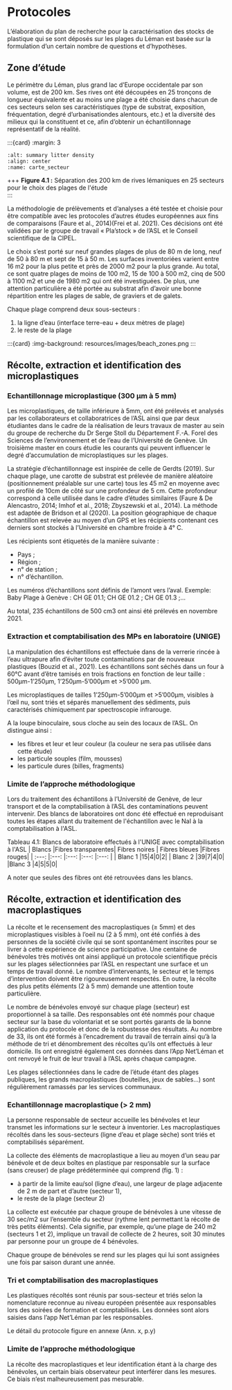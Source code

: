 # Protocoles

 L’élaboration du plan de recherche pour la caractérisation des stocks de plastique qui se sont déposés sur les plages du Léman est basée sur la formulation d’un certain nombre de questions et d’hypothèses.

##  Zone d’étude

Le périmètre du Léman, plus grand lac d’Europe occidentale par son volume, est de 200 km. Ses rives ont été découpées en 25 tronçons de longueur équivalente et au moins une plage a été choisie dans chacun de ces secteurs selon ses caractéristiques (type de substrat, exposition, fréquentation, degré d’urbanisationdes alentours, etc.) et la diversité des milieux qui la constituent et ce, afin d’obtenir un échantillonnage représentatif de la réalité. 

:::{card} 
:margin: 3

```{image} resources/maps/Secteur_etude.png
:alt: summary litter density
:align: center
:name: carte_secteur
```

+++
<b>Figure 4.1 :</b> Séparation des 200 km de rives lémaniques en 25 secteurs pour le choix des plages de l'étude   
:::

La méthodologie de prélèvements et d’analyses a été testée et choisie pour être compatible avec les protocoles d’autres études européennes aux fins de comparaisons (Faure et al., 2014)(Frei et al. 2021). Ces décisions ont été validées par le groupe de travail « Pla’stock » de l’ASL et le Conseil scientifique de la CIPEL.

Le choix s’est porté sur neuf grandes plages de plus de 80 m de long, neuf de 50 à 80 m et sept de 15 à 50 m. Les surfaces inventoriées varient entre 16 m2 pour la plus petite et près de 2000 m2 pour la plus grande. Au total, ce sont quatre plages de moins de 100 m2, 15 de 100 à 500 m2, cinq de 500 à 1100 m2 et une de 1980 m2 qui ont été investiguées. De plus, une attention particulière a été portée au substrat afin d’avoir une bonne répartition entre les plages de sable, de graviers et de galets.

Chaque plage comprend deux sous-secteurs :

1. la ligne d’eau (interface terre-eau + deux mètres de plage)
2. le reste de la plage

:::{card}
:img-background: resources/images/beach_zones.png
:::

## Récolte, extraction et identification des microplastiques

### Echantillonnage microplastique (300 µm à 5 mm)

Les microplastiques, de taille inférieure à 5mm, ont été prélevés et analysés par les collaborateurs et collaboratrices de l’ASL ainsi que par deux étudiantes dans le cadre de la réalisation de leurs travaux de master au sein du groupe de recherche du Dr Serge Stoll du Département F.-A. Forel des Sciences de l’environnement et de l’eau de l’Université de Genève. Un troisième master en cours étudie les courants qui peuvent influencer le degré d’accumulation de microplastiques sur les plages.

La stratégie d’échantillonnage est inspirée de celle de Gerdts (2019). Sur chaque plage, une carotte de substrat est prélevée de manière aléatoire (positionnement préalable sur une carte) tous les 45 m2 en moyenne avec un profilé de 10cm de côté sur une profondeur de 5 cm. Cette profondeur correspond à celle utilisée dans le cadre d’études similaires (Faure & De Alencastro, 2014; Imhof et al., 2018; Zbyszewski et al., 2014). La méthode est adaptée de Bridson et al (2020). La position géographique de chaque échantillon est relevée au moyen d’un GPS et les récipients contenant ces derniers sont stockés à l’Université en chambre froide à 4° C.

Les récipients sont étiquetés de la manière suivante : 

- Pays ; 
- Région ; 
- n° de station ; 
- n° d’échantillon. 

Les numéros d’échantillons sont définis de l’amont vers l’aval. 
Exemple: Baby Plage à Genève : CH GE 01.1; CH GE 01.2 ; CH GE 01.3 ;… 

Au total, 235 échantillons de 500 cm3 ont ainsi été prélevés en novembre 2021.

### Extraction et comptabilisation des MPs en laboratoire (UNIGE)

La manipulation des échantillons est effectuée dans de la verrerie rincée à l’eau ultrapure afin d’éviter toute contaminations par de nouveaux plastiques (Bouzid et al., 2021). Les échantillons sont séchés dans un four à 60°C avant d’être tamisés en trois fractions en fonction de leur taille : 500μm-1’250μm, 1’250μm-5’000μm et >5’000 μm.

Les microplastiques de tailles 1’250μm-5’000μm et >5’000μm, visibles à l’œil nu, sont triés et séparés manuellement des sédiments, puis caractérisés chimiquement par spectroscopie infrarouge.

A la loupe binoculaire, sous cloche au sein des locaux de l’ASL. On distingue ainsi :

* les fibres et leur et leur couleur (la couleur ne sera pas utilisée dans cette étude)
* les particule souples (film, mousses)
* les particule dures (billes, fragments)

### Limite de l’approche méthodologique

Lors du traitement des échantillons à l’Université de Genève, de leur transport et de la comptabilisation à l’ASL des contaminations peuvent intervenir. Des blancs de laboratoires ont donc été effectué en reproduisant toutes les étapes allant du traitement de l'échantillon avec le NaI à la comptabilisation à l'ASL.


Tableau 4.1: Blancs de laboratoire effectués à l'UNIGE avec comptabilisation à l'ASL
| Blancs |Fibres transparentes| Fibres noires | Fibres bleues |Fibres rouges|
| :---: |:---: |:---: |:---: |:---: |
| Blanc 1 |15|4|0|2|
| Blanc 2 |39|7|4|0|
|Blanc 3 |4|5|5|0|

A noter que seules des fibres ont été retrouvées dans les blancs.

## Récolte, extraction et identification des macroplastiques

La récolte et le recensement des macroplastiques (≥ 5mm) et des microplastiques visibles à l’oeil nu (2 à 5 mm), ont été confiés à des personnes de la société civile qui se sont spontanément inscrites pour se livrer à cette expérience de science participative. Une centaine de bénévoles très motivés ont ainsi appliqué un protocole scientifique précis sur les plages sélectionnées par l’ASL en respectant une surface et un temps de travail donné. Le nombre d’intervenants, le secteur et le temps d’intervention doivent être rigoureusement respectés. En outre, la récolte des plus petits éléments (2 à 5 mm) demande une attention toute particulière.

Le nombre de bénévoles envoyé sur chaque plage (secteur) est proportionnel à sa taille. Des responsables ont été nommés pour chaque secteur sur la base du volontariat et se sont portés garants de la bonne application du protocole et donc de la robustesse des résultats. Au nombre de 33, ils ont été formés à l’encadrement du travail de terrain ainsi qu’à la méthode de tri et dénombrement des récoltes qu’ils ont effectués à leur domicile. Ils ont enregistré également ces données dans l’App Net’Léman et ont renvoyé le fruit de leur travail à l’ASL après chaque campagne.

Les plages sélectionnées dans le cadre de l’étude étant des plages publiques, les grands macroplastiques (bouteilles, jeux de sables…) sont régulièrement ramassés par les services communaux.

### Echantillonnage macroplastique (> 2 mm)

La personne responsable de secteur accueille les bénévoles et leur transmet les informations sur le secteur à inventorier. Les macroplastiques récoltés dans les sous-secteurs (ligne d’eau et plage sèche) sont triés et comptabilisés séparément.

La collecte des éléments de macroplastique a lieu au moyen d’un seau par bénévole et de deux boîtes en plastique par responsable sur la surface (sans creuser) de plage prédéterminée qui comprend (fig. 1) :

* à partir de la limite eau/sol (ligne d’eau), une largeur de plage adjacente de 2 m de part et d’autre (secteur 1),
* le reste de la plage (secteur 2)

La collecte est exécutée par chaque groupe de bénévoles à une vitesse de 30 sec/m2 sur l’ensemble du secteur (rythme lent permettant la récolte de très petits éléments). Cela signifie, par exemple, qu’une plage de 240 m2 (secteurs 1 et 2), implique un travail de collecte de 2 heures, soit 30 minutes par personne pour un groupe de 4 bénévoles.

Chaque groupe de bénévoles se rend sur les plages qui lui sont assignées une fois par saison durant une année.

### Tri et comptabilisation des macroplastiques

Les plastiques récoltés sont réunis par sous-secteur et triés selon la nomenclature reconnue au niveau européen présentée aux responsables lors des soirées de formation et comptabilisés. Les données sont alors saisies dans l’app Net’Léman par les responsables.

Le détail du protocole figure en annexe (Ann. x, p.y)

### Limite de l’approche méthodologique

La récolte des macroplastiques et leur identification étant à la charge des bénévoles, un certain biais observateur peut interférer dans les mesures. Ce biais n’est malheureusement pas mesurable.









 
